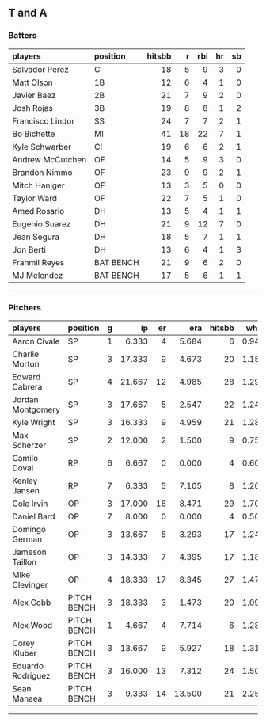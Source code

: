 ## T and A

### Batters

 
|players          |position  | hitsbb|  r| rbi| hr| sb| 
|:----------------|:---------|------:|--:|---:|--:|--:| 
|Salvador Perez   |C         |     18|  5|   9|  3|  0| 
|Matt Olson       |1B        |     12|  6|   4|  1|  0| 
|Javier Baez      |2B        |     21|  7|   9|  2|  0| 
|Josh Rojas       |3B        |     19|  8|   8|  1|  2| 
|Francisco Lindor |SS        |     24|  7|   7|  2|  1| 
|Bo Bichette      |MI        |     41| 18|  22|  7|  1| 
|Kyle Schwarber   |CI        |     19|  6|   6|  2|  1| 
|Andrew McCutchen |OF        |     14|  5|   9|  3|  0| 
|Brandon Nimmo    |OF        |     23|  9|   9|  2|  1| 
|Mitch Haniger    |OF        |     13|  3|   5|  0|  0| 
|Taylor Ward      |OF        |     22|  7|   5|  1|  0| 
|Amed Rosario     |DH        |     13|  5|   4|  1|  1| 
|Eugenio Suarez   |DH        |     21|  9|  12|  7|  0| 
|Jean Segura      |DH        |     18|  5|   7|  1|  1| 
|Jon Berti        |DH        |     13|  6|   4|  1|  3| 
|Franmil Reyes    |BAT BENCH |     21|  9|   6|  2|  0| 
|MJ Melendez      |BAT BENCH |     17|  5|   6|  1|  1| 

* * *

### Pitchers

 
|players           |position    |  g|     ip| er|    era| hitsbb|  whip| so|  w| sv| 
|:-----------------|:-----------|--:|------:|--:|------:|------:|-----:|--:|--:|--:| 
|Aaron Civale      |SP          |  1|  6.333|  4|  5.684|      6| 0.947|  5|  0|  0| 
|Charlie Morton    |SP          |  3| 17.333|  9|  4.673|     20| 1.154| 19|  2|  0| 
|Edward Cabrera    |SP          |  4| 21.667| 12|  4.985|     28| 1.292| 20|  1|  0| 
|Jordan Montgomery |SP          |  3| 17.667|  5|  2.547|     22| 1.245| 16|  1|  0| 
|Kyle Wright       |SP          |  3| 16.333|  9|  4.959|     21| 1.286| 14|  2|  0| 
|Max Scherzer      |SP          |  2| 12.000|  2|  1.500|      9| 0.750| 16|  0|  0| 
|Camilo Doval      |RP          |  6|  6.667|  0|  0.000|      4| 0.600|  8|  1|  5| 
|Kenley Jansen     |RP          |  7|  6.333|  5|  7.105|      8| 1.263|  7|  0|  4| 
|Cole Irvin        |OP          |  3| 17.000| 16|  8.471|     29| 1.706| 15|  2|  0| 
|Daniel Bard       |OP          |  7|  8.000|  0|  0.000|      4| 0.500|  7|  2|  4| 
|Domingo German    |OP          |  3| 13.667|  5|  3.293|     17| 1.244|  8|  0|  0| 
|Jameson Taillon   |OP          |  3| 14.333|  7|  4.395|     17| 1.186| 13|  1|  0| 
|Mike Clevinger    |OP          |  4| 18.333| 17|  8.345|     27| 1.473| 13|  1|  0| 
|Alex Cobb         |PITCH BENCH |  3| 18.333|  3|  1.473|     20| 1.091| 18|  2|  0| 
|Alex Wood         |PITCH BENCH |  1|  4.667|  4|  7.714|      6| 1.286|  5|  0|  0| 
|Corey Kluber      |PITCH BENCH |  3| 13.667|  9|  5.927|     18| 1.317|  8|  2|  0| 
|Eduardo Rodriguez |PITCH BENCH |  3| 16.000| 13|  7.312|     24| 1.500| 11|  0|  0| 
|Sean Manaea       |PITCH BENCH |  3|  9.333| 14| 13.500|     21| 2.250| 10|  0|  0| 


* * *


